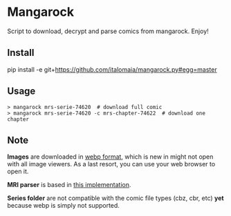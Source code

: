 # Mangarock

Script to download, decrypt and parse comics from mangarock. Enjoy!

## Install

pip install -e git+https://github.com/italomaia/mangarock.py#egg=master

## Usage

```fish
> mangarock mrs-serie-74620  # download full comic
> mangarock mrs-serie-74620 -c mrs-chapter-74622  # download one chapter
```

## Note

**Images** are downloaded in [webp format](https://developers.google.com/speed/webp/),
which is new in might not open with all image viewers. As a last resort, you can
use your web browser to open it.

**MRI parser** is based in [this implementation](https://github.com/MinusGix/MangarockDownloader/blob/master/smallMangaRock.js).

**Series folder** are not compatible with the comic file types (cbz, cbr, etc) **yet**
because webp is simply not supported. 